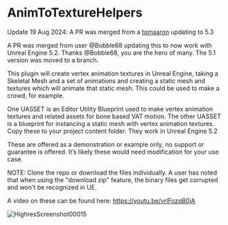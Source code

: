 # AnimToTextureHelpers

Update 19 Aug 2024: A PR was merged from a [tomaaron](https://github.com/tomaaron) updating to 5.3

A PR was merged from user @Bobble68 updating this to now work with Unreal Engine 5.2.  Thanks @Bobble68, you are the hero of many.  The 5.1 version was moved to a branch.  

This plugin will create vertex animation textures in Unreal Engine, taking a Skeletal Mesh and a set of animations and creating a static mesh and textures which will animate that static mesh.  This could be used to make a crowd, for example.


One UASSET is an Editor Utility Blueprint used to make vertex animation textures and related assets for bone based VAT motion.  The other UASSET is a blueprint for instancing a static mesh with vertex animation textures.  Copy these to your project content folder.  They work in Unreal Engine 5.2

These are offered as a demonstration or example only, no support or guarantee is offered.  It’s likely these would need modification for your use case.

NOTE: Clone the repo or download the files individually.  A user has noted that when using the "download zip" feature, the binary files get corrupted and won't be recognized in UE.

A video on these can be found here:
https://youtu.be/vrlFozqB0jA

![HighresScreenshot00015](https://user-images.githubusercontent.com/5624947/211672718-688c375f-e9b9-4872-85d8-2ba624694084.png)
